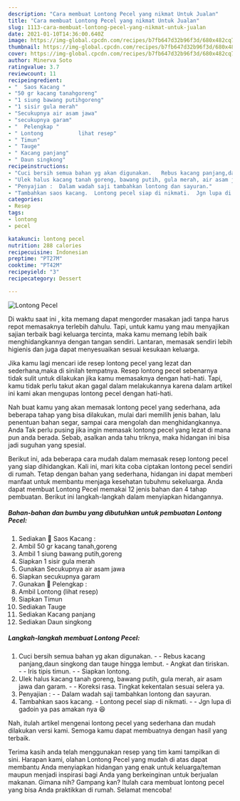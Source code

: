 ```yaml
---
description: "Cara membuat Lontong Pecel yang nikmat Untuk Jualan"
title: "Cara membuat Lontong Pecel yang nikmat Untuk Jualan"
slug: 1113-cara-membuat-lontong-pecel-yang-nikmat-untuk-jualan
date: 2021-01-10T14:36:00.640Z
image: https://img-global.cpcdn.com/recipes/b7fb647d32b96f3d/680x482cq70/lontong-pecel-foto-resep-utama.jpg
thumbnail: https://img-global.cpcdn.com/recipes/b7fb647d32b96f3d/680x482cq70/lontong-pecel-foto-resep-utama.jpg
cover: https://img-global.cpcdn.com/recipes/b7fb647d32b96f3d/680x482cq70/lontong-pecel-foto-resep-utama.jpg
author: Minerva Soto
ratingvalue: 3.7
reviewcount: 11
recipeingredient:
- "  Saos Kacang "
- "50 gr kacang tanahgoreng"
- "1 siung bawang putihgoreng"
- "1 sisir gula merah"
- "Secukupnya air asam jawa"
- "secukupnya garam"
- "  Pelengkap "
- " Lontong           lihat resep"
- " Timun"
- " Tauge"
- " Kacang panjang"
- " Daun singkong"
recipeinstructions:
- "Cuci bersih semua bahan yg akan digunakan.   Rebus kacang panjang,daun singkong dan tauge hingga lembut. Angkat dan tiriskan.  Iris tipis timun.   Siapkan lontong."
- "Ulek halus kacang tanah goreng, bawang putih, gula merah, air asam jawa dan garam.  Koreksi rasa. Tingkat kekentalan sesuai selera ya."
- "Penyajian :  Dalam wadah saji tambahkan lontong dan sayuran."
- "Tambahkan saos kacang.  Lontong pecel siap di nikmati.  Jgn lupa di gadoin ya pas amakan nya 😆"
categories:
- Resep
tags:
- lontong
- pecel

katakunci: lontong pecel 
nutrition: 288 calories
recipecuisine: Indonesian
preptime: "PT27M"
cooktime: "PT42M"
recipeyield: "3"
recipecategory: Dessert

---
```



![Lontong Pecel](https://img-global.cpcdn.com/recipes/b7fb647d32b96f3d/680x482cq70/lontong-pecel-foto-resep-utama.jpg)

Di waktu  saat ini , kita memang dapat mengorder masakan jadi tanpa harus repot memasaknya terlebih dahulu. Tapi, untuk kamu yang mau menyajikan sajian terbaik bagi keluarga tercinta, maka kamu memang lebih baik menghidangkannya dengan tangan sendiri. Lantaran, memasak sendiri lebih higienis dan juga dapat menyesuaikan sesuai kesukaan keluarga.

Jika kamu lagi mencari ide resep lontong pecel yang lezat dan sederhana,maka di sinilah tempatnya. Resep lontong pecel  sebenarnya tidak sulit untuk dilakukan jika kamu memasaknya dengan hati-hati. Tapi, kamu tidak perlu takut akan gagal dalam melakukannya 
karena dalam artikel ini kami akan mengupas lontong pecel dengan hati-hati.  



Nah buat kamu yang akan memasak lontong pecel yang sederhana, ada beberapa tahap yang bisa dilakukan, mulai dari memilih jenis bahan, lalu penentuan bahan segar, sampai cara mengolah dan menghidangkannya. Anda Tak perlu pusing jika ingin memasak lontong pecel yang lezat di mana pun anda berada. Sebab, asalkan anda  tahu triknya, maka hidangan ini bisa jadi suguhan yang spesial.

Berikut ini, ada beberapa cara mudah dalam memasak resep lontong pecel yang siap dihidangkan. Kali ini, mari kita coba ciptakan lontong pecel sendiri di rumah. Tetap dengan bahan yang sederhana, hidangan ini dapat memberi manfaat untuk membantu menjaga kesehatan tubuhmu sekeluarga. Anda dapat membuat Lontong Pecel memakai 12 jenis bahan dan 4 tahap pembuatan. Berikut ini langkah-langkah dalam menyiapkan hidangannya.

<!--inarticleads1-->

##### Bahan-bahan dan bumbu yang dibutuhkan untuk pembuatan Lontong Pecel:

1. Sediakan  🥜 Saos Kacang :
1. Ambil 50 gr kacang tanah,goreng
1. Ambil 1 siung bawang putih,goreng
1. Siapkan 1 sisir gula merah
1. Gunakan Secukupnya air asam jawa
1. Siapkan secukupnya garam
1. Gunakan  🥒 Pelengkap :
1. Ambil  Lontong           (lihat resep)
1. Siapkan  Timun
1. Sediakan  Tauge
1. Sediakan  Kacang panjang
1. Sediakan  Daun singkong




<!--inarticleads2-->

##### Langkah-langkah membuat Lontong Pecel:

1. Cuci bersih semua bahan yg akan digunakan.  -  - Rebus kacang panjang,daun singkong dan tauge hingga lembut. - Angkat dan tiriskan. -  - Iris tipis timun.  -  - Siapkan lontong.
1. Ulek halus kacang tanah goreng, bawang putih, gula merah, air asam jawa dan garam. -  - Koreksi rasa. Tingkat kekentalan sesuai selera ya.
1. Penyajian : -  - Dalam wadah saji tambahkan lontong dan sayuran.
1. Tambahkan saos kacang.  - Lontong pecel siap di nikmati. -  - Jgn lupa di gadoin ya pas amakan nya 😆




Nah, itulah artikel mengenai  lontong pecel  yang sederhana dan mudah dilakukan versi kami. Semoga kamu dapat membuatnya dengan hasil yang terbaik. 

Terima kasih anda telah menggunakan resep yang tim kami tampilkan di sini. Harapan kami, olahan  Lontong Pecel yang mudah di atas dapat membantu Anda menyiapkan hidangan yang enak untuk keluarga/teman maupun menjadi inspirasi bagi Anda yang berkeinginan untuk berjualan makanan. Gimana nih? Gampang kan? Itulah cara membuat lontong pecel yang bisa Anda praktikkan di rumah. Selamat mencoba!

